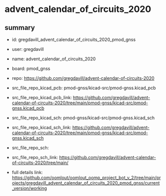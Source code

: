 # advent_calendar_of_circuits_2020
 
## summary 
* id: gregdavill_advent_calendar_of_circuits_2020_pmod_gnss
* user: gregdavill
* name: advent_calendar_of_circuits_2020
* board: pmod_gnss
* repo: https://github.com/gregdavill/advent-calendar-of-circuits-2020
* src_file_repo_kicad_pcb: pmod-gnss/kicad-src/pmod-gnss.kicad_pcb
* src_file_repo_kicad_pcb_link: https://github.com/gregdavill/advent-calendar-of-circuits-2020/tree/main/pmod-gnss/kicad-src/pmod-gnss.kicad_pcb
* src_file_repo_kicad_sch: pmod-gnss/kicad-src/pmod-gnss.kicad_sch
* src_file_repo_kicad_sch_link: https://github.com/gregdavill/advent-calendar-of-circuits-2020/tree/main/pmod-gnss/kicad-src/pmod-gnss.kicad_sch

* src_file_repo_sch: 
* src_file_repo_sch_link: https://github.com/gregdavill/advent-calendar-of-circuits-2020/tree/main/
* full details link: https://github.com/oomlout/oomlout_oomp_project_bot_v_2/tree/main/projects/gregdavill_advent_calendar_of_circuits_2020_pmod_gnss/current_version/working  






